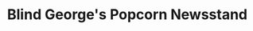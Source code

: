 ---
title: "Blind George's Popcorn Newsstand"
url: /grants-pass/blind-georges-popcorn-newsstand/
shop: Allgemein
---